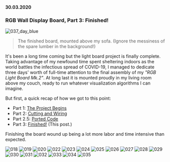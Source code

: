 #### 30.03.2020
### RGB Wall Display Board, Part 3: Finished!

![037_day_blue](media/rgb_board_mk2/037_day_blue.GIF)
> The finished board, mounted above my sofa.  (Ignore the messiness of the spare lumber in the background!)

It's been a long time coming but the light board project is finally complete.  Taking advantage of my newfound time spent sheltering indoors as the world battles the infectious spread of COVID-19, I managed to dedicate three days' worth of full-time attention to the final assembly of my _"RGB Light Board Mk.2"_.  At long last it is mounted proudly in my living room above my couch, ready to run whatever visualization algorithms I can imagine.

But first, a quick recap of how we got to this point:
- Part 1: [The Project Begins](https://github.com/ckuzma/blog/blob/master/posts/2020/2020-02-05-rgb-wall-display-board-part-1.md)
- Part 2: [Cutting and Wiring](https://github.com/ckuzma/blog/blob/master/posts/2020/2020-02-09-rgb-wall-display-board-part-2.md)
- Part 2.5: [Ported Code](https://github.com/ckuzma/blog/blob/master/posts/2020/2020-03-22-ported-code.md)
- Part 3: [Finished!](https://github.com/ckuzma/blog/blob/master/posts/2020/2020-03-30-rgb-wall-display-board-part-3.md) (This post.)

Finishing the board wound up being a lot more labor and time intensive than expected.

![018](media/rgb_board_mk2/018.jpg)
![019](media/rgb_board_mk2/019_vellum.jpg)
![020](media/rgb_board_mk2/020.jpg)
![022](media/rgb_board_mk2/022.jpg)
![023](media/rgb_board_mk2/023.jpg)
![024](media/rgb_board_mk2/024.jpg)
![025](media/rgb_board_mk2/025.jpg)
![026](media/rgb_board_mk2/026.jpg)
![027](media/rgb_board_mk2/027.jpg)
![028](media/rgb_board_mk2/028.jpg)
![029](media/rgb_board_mk2/029.jpg)
![030](media/rgb_board_mk2/030.jpg)
![031](media/rgb_board_mk2/031.jpg)
![032](media/rgb_board_mk2/032.jpg)
![033](media/rgb_board_mk2/033.jpg)
![034](media/rgb_board_mk2/034.jpg)
![035](media/rgb_board_mk2/035.jpg)